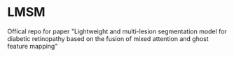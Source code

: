 # LMSM
Offical repo for paper "Lightweight and multi-lesion segmentation model for diabetic retinopathy based on the fusion of mixed attention and ghost feature mapping"
